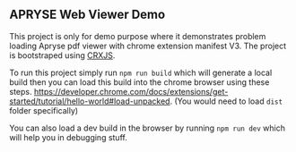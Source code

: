 
## APRYSE Web Viewer Demo
This project is only for demo purpose where it demonstrates problem loading Apryse pdf viewer with chrome extension manifest V3.
The project is bootstraped using [CRXJS](https://crxjs.dev/vite-plugin/).

To run this project simply run
`npm run build` which will generate a local build then you can load this build into the chrome browser using these steps.
https://developer.chrome.com/docs/extensions/get-started/tutorial/hello-world#load-unpacked. (You would need to load `dist` folder specifically)

You can also load a dev build in the browser by running `npm run dev` which will help you in debugging stuff.


